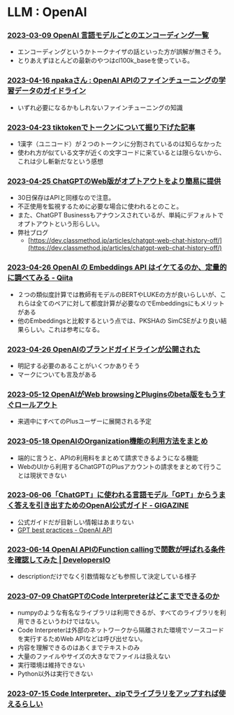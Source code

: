 # LLM : OpenAI

### [2023-03-09 OpenAI 言語モデルごとのエンコーディング一覧](https://zenn.dev/microsoft/articles/3438cf410cc0b5)

- エンコーディングというかトークナイザの話といった方が誤解が無さそう。
- とりあえずほとんどの最新のやつはcl100k_baseを使っている。

### [2023-04-16 npakaさん : OpenAI APIのファインチューニングの学習データのガイドライン](https://note.com/npaka/n/n021a59452dc8)

- いずれ必要になるかもしれないファインチューニングの知識

### [2023-04-23 tiktokenでトークンについて掘り下げた記事](https://nikkie-ftnext.hatenablog.com/entry/how-chatgpt-tokenize-japanese-text-tackling-with-tiktoken)

- 1漢字（ユニコード）が２つのトークンに分割されているのは知らなかった
- 使われ方が似ている文字が近くの文字コードに来ているとは限らないから、これは少し斬新だなという感想

### [2023-04-25 ChatGPTのWeb版がオプトアウトをより簡易に提供](https://openai.com/blog/new-ways-to-manage-your-data-in-chatgpt)

- 30日保存はAPIと同様なので注意。
- 不正使用を監視するために必要な場合に使われるとのこと。
- また、ChatGPT Businessもアナウンスされているが、単純にデフォルトでオプトアウトという形らしい。
- 弊社ブログ
  - [https://dev.classmethod.jp/articles/chatgpt-web-chat-history-off/](https://dev.classmethod.jp/articles/chatgpt-web-chat-history-off/)

### [2023-04-26 OpenAI の Embeddings API はイケてるのか、定量的に調べてみる - Qiita](https://qiita.com/akeyhero/items/ce371bfed64399027c23)

- ２つの類似度計算では教師有モデルのBERTやLUKEの方が良いらしいが、これらは全てのペアに対して都度計算が必要なのでEmbeddingsにもメリットがある
- 他のEmbeddingsと比較するという点では、PKSHAの SimCSEがより良い結果らしい。これは参考になる。

### [2023-04-26 OpenAIのブランドガイドラインが公開された](https://dev.classmethod.jp/articles/about-openai-brand-guidelines/)

- 明記する必要のあることがいくつかありそう
- マークについても言及がある

### [2023-05-12 OpenAIがWeb browsingとPluginsのbeta版をもうすぐロールアウト](https://help.openai.com/en/articles/6825453-chatgpt-release-notes)

- 来週中にすべてのPlusユーザーに展開される予定

### [2023-05-18 OpenAIのOrganization機能の利用方法をまとめ](https://dev.classmethod.jp/articles/openai-organization-how-to/)

- 端的に言うと、APIの利用料をまとめて請求できるようになる機能
- WebのUIから利用するChatGPTのPlusアカウントの請求をまとめて行うことは現状できない

### [2023-06-06「ChatGPT」に使われる言語モデル「GPT」からうまく答えを引き出すためのOpenAI公式ガイド - GIGAZINE](https://gigazine.net/news/20230606-openai-gpt-best-practices/)

- 公式ガイドだが目新しい情報はあまりない
- [GPT best practices - OpenAI API](https://platform.openai.com/docs/guides/gpt-best-practices)

### [2023-06-14 OpenAI APIのFunction callingで関数が呼ばれる条件を確認してみた | DevelopersIO](https://dev.classmethod.jp/articles/openai-api-function-calling-check-condition/)

- descriptionだけでなく引数情報なども参照して決定している様子

### [2023-07-09 ChatGPTのCode Interpreterはどこまでできるのか](https://zenn.dev/yuhei_fujita/articles/try-chat-gpt-code-interpreter)

- numpyのような有名なライブラリは利用できるが、すべてのライブラリを利用できるというわけではない。
- Code Interpreterは外部のネットワークから隔離された環境でソースコードを実行するためWeb APIなどは呼び出せない。
- 内容を理解できるのはあくまでテキストのみ
- 大量のファイルやサイズの大きなでファイルは扱えない
- 実行環境は維持できない
- Python以外は実行できない

### [2023-07-15 Code Interpreter、zipでライブラリをアップすれば使えるらしい](https://twitter.com/karaage0703/status/1679878343037194240)